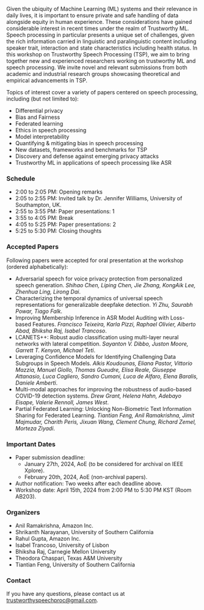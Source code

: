 Given the ubiquity of Machine Learning (ML) systems and their relevance in daily lives, it is important to ensure private and safe handling of data alongside equity in human experience. These considerations have gained considerable interest in recent times under the realm of Trustworthy ML. Speech processing in particular presents a unique set of challenges, given the rich information carried in linguistic and paralinguistic content including speaker trait, interaction and state characteristics including health status. In this workshop on Trustworthy Speech Processing (TSP), we aim to bring together new and experienced researchers working on trustworthy ML and speech processing. We invite novel and relevant submissions from both academic and industrial research groups showcasing theoretical and empirical advancements in TSP.

Topics of interest cover a variety of papers centered on speech processing, including (but not
limited to):
- Differential privacy
- Bias and Fairness
- Federated learning
- Ethics in speech processing
- Model interpretability
- Quantifying & mitigating bias in speech processing
- New datasets, frameworks and benchmarks for TSP
- Discovery and defense against emerging privacy attacks
- Trustworthy ML in applications of speech processing like ASR

### Schedule
- 2:00 to 2:05 PM: Opening remarks
- 2:05 to 2:55 PM: Invited talk by Dr. Jennifer Williams, University of Southampton, UK. 
- 2:55 to 3:55 PM: Paper presentations: 1
- 3:55 to 4:05 PM: Break
- 4:05 to 5:25 PM: Paper presentations: 2
- 5:25 to 5:30 PM: Closing thoughts

### Accepted Papers
Following papers were accepted for oral presentation at the workshop (ordered alphabetically):

- Adversarial speech for voice privacy protection from personalized speech generation. _Shihao Chen, Liping Chen, Jie Zhang, KongAik Lee, Zhenhua Ling, Lirong Dai_.
- Characterizing the temporal dynamics of universal speech representations for generalizable deepfake detection. _Yi Zhu, Saurabh Powar, Tiago Falk_.
- Improving Membership Inference in ASR Model Auditing with Loss-based Features. _Francisco Teixeira, Karla Pizzi, Raphael Olivier, Alberto Abad, Bhiksha Raj, Isabel Trancoso_.
- LCANETS++: Robust audio classification using multi-layer neural networks with lateral competition. _Sayanton V. Dibbo, Juston Moore, Garrett T. Kenyon, Michael Teti_.
- Leveraging Confidence Models for Identifying Challenging Data Subgroups in Speech Models. _Alkis Koudounas, Eliana Pastor, Vittorio Mazzia, Manuel Giollo, Thomas Gueudre, Elisa Reale, Giuseppe Attanasio, Luca Cagliero, Sandro Cumani, Luca de Alfaro, Elena Baralis, Daniele Amberti_.
- Multi-modal approaches for improving the robustness of audio-based COVID-19 detection systems. _Drew Grant, Helena Hahn, Adebayo Eisape, Valerie Rennoll, James West_.
- Partial Federated Learning: Unlocking Non-Biometric Text Information Sharing for Federated Learning. _Tiantian Feng, Anil Ramakrishna, Jimit Majmudar, Charith Peris, Jixuan Wang, Clement Chung, Richard Zemel, Morteza Ziyadi_.

### Important Dates
- Paper submission deadline:
  - January 27th, 2024, AoE (to be considered for archival on IEEE Xplore).
  - February 20th, 2024, AoE (non-archival papers).
- Author notification: Two weeks after each deadline above.
- Workshop date: April 15th, 2024 from 2:00 PM to 5:30 PM KST (Room AB203).

### Organizers
- Anil Ramakrishna, Amazon Inc.
- Shrikanth Narayanan, University of Southern California
- Rahul Gupta, Amazon Inc.
- Isabel Trancoso, University of Lisbon
- Bhiksha Raj, Carnegie Mellon University
- Theodora Chaspari, Texas A&M University
- Tiantian Feng, University of Southern California

<!-- 

### Call for papers
We invite novel and unpublished research publications (negative results are welcome too) as well as position papers from any topic in Trustworthy Speech Processing (including ones listed above). Submissions should follow the official [ICASSP template](https://cmsworkshops.com/ICASSP2024/papers/paper_kit.php) and include a maximum of 4 pages of technical content followed by references. However, you are welcome to include supplementary material of any length after references.
Submissions are managed via OpenReview, please submit your papers [here](https://openreview.net/group?id=ICASSP/2024/Workshop/TSP). Authors have an option to publish their papers in IEEE Xplore (archival mode); if you wish to do this, please submit before January 20th.

We will also support hybrid presentations for authors who are not able to attend the workshop in person. 

-->

### Contact
If you have any questions, please contact us at trustworthyspeechproc@gmail.com.
